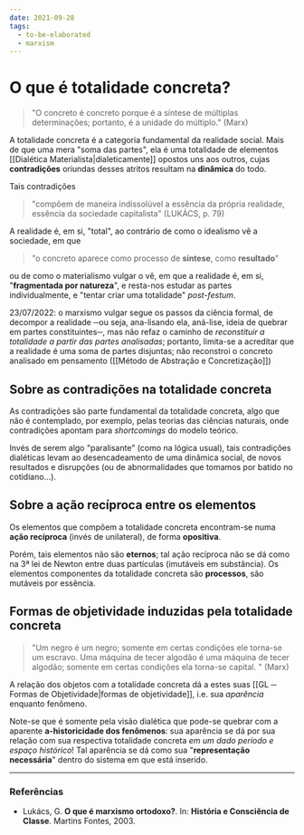 ```yaml
---
date: 2021-09-28
tags:
  - to-be-elaborated
  - marxism
---
```

# O que é totalidade concreta?
> "O concreto é concreto porque é a síntese de múltiplas determinações; portanto, é a unidade do múltiplo." (Marx)

A totalidade concreta é a categoria fundamental da realidade social. Mais de que uma mera "soma das partes", ela é uma totalidade de elementos [[Dialética Materialista|dialeticamente]] opostos uns aos outros, cujas **contradições** oriundas desses atritos resultam na **dinâmica** do todo. 

Tais contradições
> "compõem de maneira indissolúvel a essência da própria realidade, essência da sociedade capitalista" (LUKÁCS, p. 79)

A realidade é, em si, "total", ao contrário de como o idealismo vê a sociedade, em que 
> "o concreto aparece como processo de **síntese**, como **resultado**" 

ou de como o materialismo vulgar o vê, em que a realidade é, em si, "**fragmentada por natureza**", e resta-nos estudar as partes individualmente, e "tentar criar uma totalidade" *post-festum*. 

23/07/2022: o marxismo vulgar segue os passos da ciência formal, de decompor a realidade ─ou seja, ana-lisando ela, aná-lise, ideia de quebrar em partes constituintes─, mas não refaz o caminho de *reconstituir a totalidade a partir das partes analisadas*; portanto, limita-se a acreditar que a realidade é uma soma de partes disjuntas; não reconstroi o concreto analisado em pensamento ([[Método de Abstração e Concretização]])

## Sobre as contradições na totalidade concreta
As contradições são parte fundamental da totalidade concreta, algo que não é contemplado, por exemplo, pelas teorias das ciências naturais, onde contradições apontam para *shortcomings* do modelo teórico. 

Invés de serem algo "paralisante" (como na lógica usual), tais contradições dialéticas levam ao desencadeamento de uma dinâmica social, de novos resultados e disrupções (ou de abnormalidades que tomamos por batido no cotidiano...). 

## Sobre a ação recíproca entre os elementos
Os elementos que compõem a totalidade concreta encontram-se numa **ação recíproca** (invés de unilateral), de forma **opositiva**. 

Porém, tais elementos não são **eternos**; tal ação recíproca não se dá como na 3ª lei de Newton entre duas partículas (imutáveis em substância). Os elementos componentes da totalidade concreta são **processos**, são mutáveis por essência.

## Formas de objetividade induzidas pela totalidade concreta
> "Um negro é um negro; somente em certas condições ele torna-se um escravo. Uma máquina de tecer algodão é uma máquina de tecer algodão; somente em certas condições ela torna-se capital. " (Marx)

A relação dos objetos com a totalidade concreta dá a estes suas [[GL ─ Formas de Objetividade|formas de objetividade]], i.e. sua *aparência* enquanto fenômeno. 

Note-se que é somente pela visão dialética que pode-se quebrar com a aparente **a-historicidade dos fenômenos**: sua aparência se dá por sua relação com sua respectiva totalidade concreta *em um dado período e espaço histórico*! Tal aparência se dá como sua "**representação necessária**" dentro do sistema em que está inserido. 

---
### Referências
- Lukács, G. **O que é marxismo ortodoxo?**. In: **História e Consciência de Classe**. Martins Fontes, 2003. 